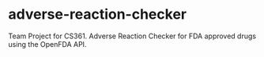 # adverse-reaction-checker
Team Project for CS361.  Adverse Reaction Checker for FDA approved drugs using the OpenFDA API.
